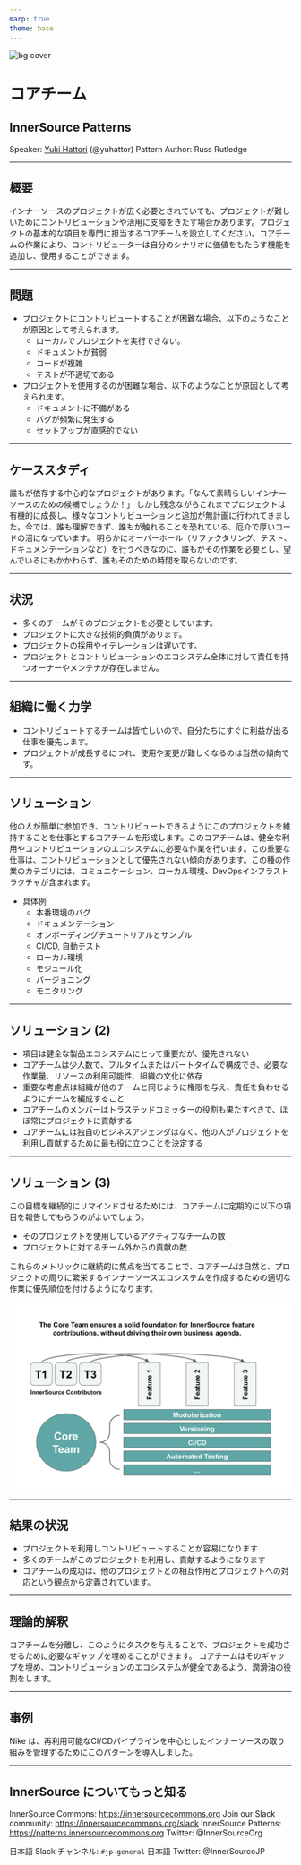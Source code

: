 ```yaml
---
marp: true
theme: base
---
```


<!--
class: isccover
-->

![bg cover](../assets/img/isccover2.png)

# コアチーム

## InnerSource Patterns

Speaker: [Yuki Hattori]() (@yuhattor)
Pattern Author: Russ Rutledge

---

<!--
header: '**InnerSource Patterns: コアチーム**'
paginate: true
class: slides
footer: '@yuhattor'
-->

## 概要

インナーソースのプロジェクトが広く必要とされていても、プロジェクトが難しいためにコントリビューションや活用に支障をきたす場合があります。プロジェクトの基本的な項目を専門に担当するコアチームを設立してください。コアチームの作業により、コントリビューターは自分のシナリオに価値をもたらす機能を追加し、使用することができます。

---

## 問題

* プロジェクトにコントリビュートすることが困難な場合、以下のようなことが原因として考えられます。
  * ローカルでプロジェクトを実行できない。
  * ドキュメントが貧弱
  * コードが複雑
  * テストが不適切である
* プロジェクトを使用するのが困難な場合、以下のようなことが原因として考えられます。
  * ドキュメントに不備がある
  * バグが頻繁に発生する
  * セットアップが直感的でない

---

## ケーススタディ

誰もが依存する中心的なプロジェクトがあります。「なんて素晴らしいインナーソースのための候補でしょうか！」
しかし残念ながらこれまでプロジェクトは有機的に成長し、様々なコントリビューションと追加が無計画に行われてきました。今では、誰も理解できず、誰もが触れることを恐れている、厄介で厚いコードの沼になっています。
明らかにオーバーホール（リファクタリング、テスト、ドキュメンテーションなど）を行うべきなのに、誰もがその作業を必要とし、望んでいるにもかかわらず、誰もそのための時間を取らないのです。

---

## 状況

* 多くのチームがそのプロジェクトを必要としています。
* プロジェクトに大きな技術的負債があります。
* プロジェクトの採用やイテレーションは遅いです。
* プロジェクトとコントリビューションのエコシステム全体に対して責任を持つオーナーやメンテナが存在しません。

---

## 組織に働く力学

* コントリビュートするチームは皆忙しいので、自分たちにすぐに利益が出る仕事を優先します。
* プロジェクトが成長するにつれ、使用や変更が難しくなるのは当然の傾向です。

---

## ソリューション

他の人が簡単に参加でき、コントリビュートできるようにこのプロジェクトを維持することを仕事とするコアチームを形成します。このコアチームは、健全な利用やコントリビューションのエコシステムに必要な作業を行います。この重要な仕事は、コントリビューションとして優先されない傾向があります。この種の作業のカテゴリには、コミュニケーション、ローカル環境、DevOpsインフラストラクチャが含まれます。

* 具体例
  * 本番環境のバグ
  * ドキュメンテーション
  * オンボーディングチュートリアルとサンプル
  * CI/CD, 自動テスト
  * ローカル環境
  * モジュール化
  * バージョニング
  * モニタリング

---

## ソリューション (2)

* 項目は健全な製品エコシステムにとって重要だが、優先されない
* コアチームは少人数で、フルタイムまたはパートタイムで構成でき、必要な作業量、リソースの利用可能性、組織の文化に依存
* 重要な考慮点は組織が他のチームと同じように権限を与え、責任を負わせるようにチームを編成すること
* コアチームのメンバーはトラステッドコミッターの役割も果たすべきで、ほぼ常にプロジェクトに貢献する
* コアチームには独自のビジネスアジェンダはなく、他の人がプロジェクトを利用し貢献するために最も役に立つことを決定する

<!--
これらの各項目は、健全な製品エコシステムにとって非常に重要であるにもかかわらず、貢献として優先されることはまずないでしょう。
コアチームは少人数の、フルタイムまたはパートタイムで構成することができます。その選択は、必要な作業量、リソースの利用可能性、組織の文化に依存します。最も重要な考慮点は、組織が他のチームと同じように権限を与え、責任を負わせることができるようにチームを編成することです。
その中心的な役割から、コアチームのメンバーはほぼ常に**トラステッドコミッター**の役割も果たすべきです (この概念については、[ラーニングパス][tc-learning-path]と [パターン][tc-pattern] を参照してください)。トラステッドコミッター の役割は、他のメンバーがプロジェクトに貢献したり利用したりするのを促進することに主眼が置かれていますが、コアチームのメンバーは定期的にプロジェクトにも貢献します。コアチームには、貢献を決定するような独自のビジネスアジェンダはありません。彼らは、他の人がプロジェクトを利用し貢献するために何が最も役に立つかを考えて、取り組むべきことを決定します。
-->

---

## ソリューション (3)

この目標を継続的にリマインドさせるためには、コアチームに定期的に以下の項目を報告してもらうのがよいでしょう。

* そのプロジェクトを使用しているアクティブなチームの数
* プロジェクトに対するチーム外からの貢献の数

これらのメトリックに継続的に焦点を当てることで、コアチームは自然と、プロジェクトの周りに繁栄するインナーソースエコシステムを作成するための適切な作業に優先順位を付けるようになります。

![bg right:33% width:85%](../assets/img/core-team.png)

---

## 結果の状況

* プロジェクトを利用しコントリビュートすることが容易になります
* 多くのチームがこのプロジェクトを利用し、貢献するようになります
* コアチームの成功は、他のプロジェクトとの相互作用とプロジェクトへの対応という観点から定義されています。

---

## 理論的解釈

コアチームを分離し、このようにタスクを与えることで、プロジェクトを成功させるために必要なギャップを埋めることができます。
コアチームはそのギャップを埋め、コントリビューションのエコシステムが健全であるよう、潤滑油の役割をします。

---

## 事例

Nike は、再利用可能なCI/CDパイプラインを中心としたインナーソースの取り組みを管理するためにこのパターンを導入しました。

---

## InnerSource についてもっと知る

InnerSource Commons: https://innersourcecommons.org
Join our Slack community: https://innersourcecommons.org/slack
InnerSource Patterns: https://patterns.innersourcecommons.org
Twitter: @InnerSourceOrg

日本語 Slack チャンネル: ```#jp-general```
日本語 Twitter: @InnerSourceJP

[tc-learning-path]: https://innersourcecommons.org/ja/learn/learning-path/trusted-committer/
[tc-pattern]: ./trusted-committer.md